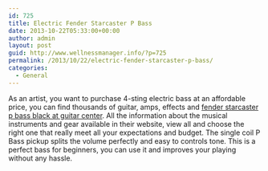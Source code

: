 ```yaml
---
id: 725
title: Electric Fender Starcaster P Bass
date: 2013-10-22T05:33:00+00:00
author: admin
layout: post
guid: http://www.wellnessmanager.info/?p=725
permalink: /2013/10/22/electric-fender-starcaster-p-bass/
categories:
  - General
---
```

As an artist, you want to purchase 4-sting electric bass at an affordable price, you can find thousands of guitar, amps, effects and [fender starcaster p bass black at guitar center](http://www.guitarcenter.com/Fender-Starcaster-P-Bass-H96137-i3056552.gc). All the information about the musical instruments and gear available in their website, view all and choose the right one that really meet all your expectations and budget. The single coil P Bass pickup splits the volume perfectly and easy to controls tone. This is a perfect bass for beginners, you can use it and improves your playing without any hassle.